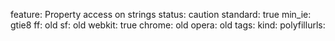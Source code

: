 feature: Property access on strings
status: caution
standard: true
min_ie: gtie8
ff: old
sf: old
webkit: true
chrome: old
opera: old
tags:
kind:
polyfillurls:

